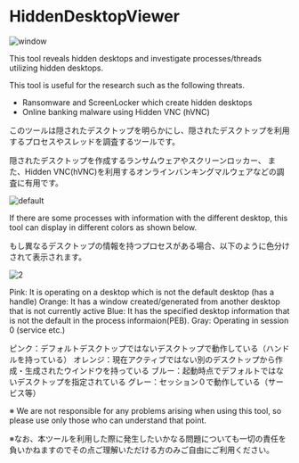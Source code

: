 # HiddenDesktopViewer

![window](https://user-images.githubusercontent.com/43233361/45525547-68141680-b80e-11e8-8650-52a2117be911.PNG)


This tool reveals hidden desktops and investigate processes/threads utilizing hidden desktops.

This tool is useful for the research such as the following threats.
 - Ransomware and ScreenLocker which create hidden desktops
 - Online banking malware using Hidden VNC (hVNC)
 
 
このツールは隠されたデスクトップを明らかにし、隠されたデスクトップを利用するプロセスやスレッドを調査するツールです。
 
隠されたデスクトップを作成するランサムウェアやスクリーンロッカー、
また、Hidden VNC(hVNC)を利用するオンラインバンキングマルウェアなどの調査に有用です。


![default](https://user-images.githubusercontent.com/43233361/45525567-867a1200-b80e-11e8-8575-d1976ec31896.jpg)



If there are some processes with information with the different desktop, this tool can display in different colors as shown below.

もし異なるデスクトップの情報を持つプロセスがある場合、以下のように色分けされて表示されます。


![2](https://user-images.githubusercontent.com/43233361/45525580-9691f180-b80e-11e8-8455-fef5e53e9013.jpg)


Pink: It is operating on a desktop which is not the default desktop (has a handle)
Orange: It has a window created/generated from another desktop that is not currently active
Blue: It has the specified desktop information that is not the default in the process informaion(PEB).
Gray: Operating in session 0 (service etc.)


ピンク：デフォルトデスクトップではないデスクトップで動作している（ハンドルを持っている）
オレンジ：現在アクティブではない別のデスクトップから作成・生成されたウインドウを持っている
ブルー：起動時点でデフォルトではないデスクトップを指定されている
グレー：セッション０で動作している（サービス等）



※ We are not responsible for any problems arising when using this tool, so please use only those who can understand that point.

※なお、本ツールを利用した際に発生したいかなる問題についても一切の責任を負いかねますのでその点ご理解いただける方のみご自由にご利用ください。
